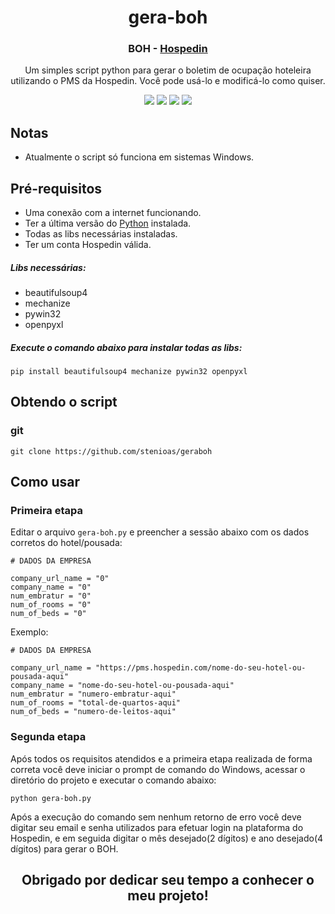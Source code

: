 <h1 align="center">
  gera-boh
</h1>

<h3 align="center">
	BOH - <a href="https://hospedin.com/">Hospedin</a>
</h3>
<p align="center">Um simples script python para gerar o boletim de ocupação hoteleira utilizando o PMS da Hospedin. Você pode usá-lo e modificá-lo como quiser.</p>

<p align="center">
  <img src="https://img.shields.io/badge/Maintained%3F-No-red?style=for-the-badge">
  <img src="https://img.shields.io/github/license/stenioas/malpi?style=for-the-badge">
  <img src="https://img.shields.io/github/issues/stenioas/malpi?color=violet&style=for-the-badge">
  <img src="https://img.shields.io/github/stars/stenioas/malpi?style=for-the-badge">
</p>

## Notas
* Atualmente o script só funciona em sistemas Windows.

## Pré-requisitos

- Uma conexão com a internet funcionando.
- Ter a última versão do [Python](https://www.python.org/) instalada.
- Todas as libs necessárias instaladas.
- Ter um conta Hospedin válida.

##### Libs necessárias:
- beautifulsoup4
- mechanize
- pywin32
- openpyxl

##### Execute o comando abaixo para instalar todas as libs:

	pip install beautifulsoup4 mechanize pywin32 openpyxl

## Obtendo o script

### git
	git clone https://github.com/stenioas/geraboh

## Como usar

### Primeira etapa

Editar o arquivo `gera-boh.py` e preencher a sessão abaixo com os dados corretos do hotel/pousada:

    # DADOS DA EMPRESA

    company_url_name = "0"
    company_name = "0"
    num_embratur = "0"
    num_of_rooms = "0"
    num_of_beds = "0"
Exemplo:

	# DADOS DA EMPRESA
	
    company_url_name = "https://pms.hospedin.com/nome-do-seu-hotel-ou-pousada-aqui"
    company_name = "nome-do-seu-hotel-ou-pousada-aqui"
    num_embratur = "numero-embratur-aqui"
    num_of_rooms = "total-de-quartos-aqui"
    num_of_beds = "numero-de-leitos-aqui"

### Segunda etapa

Após todos os requisitos atendidos e a primeira etapa realizada de forma correta você deve iniciar o prompt de comando do Windows, acessar o diretório do projeto e executar o comando abaixo:

	python gera-boh.py

Após a execução do comando sem nenhum retorno de erro você deve digitar seu email e senha utilizados para efetuar login na plataforma do Hospedin, e em seguida digitar o mês desejado(2 dígitos) e ano desejado(4 dígitos) para gerar o BOH.

<h2 align="center">Obrigado por dedicar seu tempo a conhecer o meu projeto!</h2>

